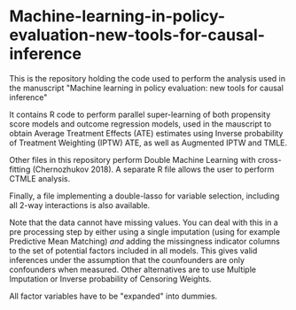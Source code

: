 # Machine-learning-in-policy-evaluation-new-tools-for-causal-inference
This is the repository holding the code used to perform the analysis used in the manuscript "Machine learning in policy evaluation: new tools for causal inference"


It contains R code to perform parallel super-learning of both propensity score models and outcome regression models, used in the mauscript to obtain Average Treatment Effects (ATE) estimates using Inverse probability of Treatment Weighting (IPTW) ATE, as well as Augmented IPTW and TMLE. 

Other files in this repository perform Double Machine Learning with cross-fitting (Chernozhukov 2018). A separate R file allows the user to perform CTMLE analysis.

Finally, a file implementing a double-lasso for variable selection, including all 2-way interactions is also available. 

Note that the data cannot have missing values. 
You can deal with this in a pre processing step by either using a single imputation (using for example Predictive Mean Matching) *and* adding the missingness indicator columns to the set of potential factors included in all models. This gives valid inferences under the assumption that the counfounders are only confounders when measured. 
Other alternatives are to use Multiple Imputation or Inverse probability of Censoring Weights.

All factor variables have to be "expanded" into dummies.

